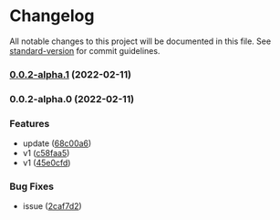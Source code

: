 # Changelog

All notable changes to this project will be documented in this file. See [standard-version](https://github.com/conventional-changelog/standard-version) for commit guidelines.

### [0.0.2-alpha.1](https://github.com/Soontao/cds-feature-toggle/compare/v0.0.2-alpha.0...v0.0.2-alpha.1) (2022-02-11)

### 0.0.2-alpha.0 (2022-02-11)


### Features

* update ([68c00a6](https://github.com/Soontao/cds-feature-toggle/commit/68c00a6c6ed94b52c1cac4b81a4359da06ef1cac))
* v1 ([c58faa5](https://github.com/Soontao/cds-feature-toggle/commit/c58faa5166e74fcfb119bfe8ca49ddc719999f4e))
* v1 ([45e0cfd](https://github.com/Soontao/cds-feature-toggle/commit/45e0cfd2f3aec6dc16a95b28edb1e5b9612a91ee))


### Bug Fixes

* issue ([2caf7d2](https://github.com/Soontao/cds-feature-toggle/commit/2caf7d2ddab370fe3caf917db736f80cf2f08b18))

